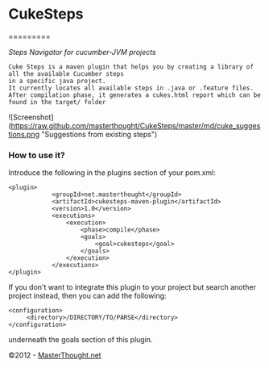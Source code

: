 # CukeSteps
=========

_Steps Navigator for cucumber-JVM projects_

    Cuke Steps is a maven plugin that helps you by creating a library of all the available Cucumber steps
    in a specific java project.
    It currently locates all available steps in .java or .feature files.
    After compilation phase, it generates a cukes.html report which can be found in the target/ folder

![Screenshot] (https://raw.github.com/masterthought/CukeSteps/master/md/cuke_suggestions.png "Suggestions from existing steps")

### How to use it?

Introduce the following in the plugins section of your pom.xml:

    <plugin>
                <groupId>net.masterthought</groupId>
                <artifactId>cukesteps-maven-plugin</artifactId>
                <version>1.0</version>
                <executions>
                    <execution>
                        <phase>compile</phase>
                        <goals>
                            <goal>cukesteps</goal>
                        </goals>
                    </execution>
                </executions>
    </plugin>

If you don't want to integrate this plugin to your project but search another project instead,
then you can add the following:

	<configuration>
         <directory>/DIRECTORY/TO/PARSE</directory>
    </configuration>

underneath the goals section of this plugin. 
                         
&copy;2012 - [MasterThought.net](http://www.masterthought.net)